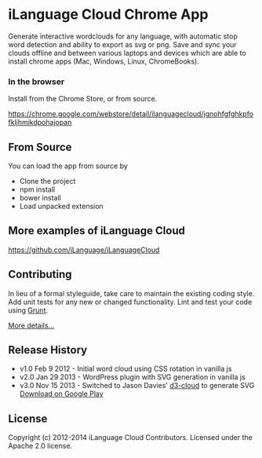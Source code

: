# iLanguage Cloud Chrome App

Generate interactive wordclouds for any language, with automatic stop word detection and ability to export as svg or png. Save and sync your clouds offline and between various laptops and devices which are able to install chrome apps (Mac, Windows, Linux, ChromeBooks).

### In the browser

Install from the Chrome Store, or from source. 

https://chrome.google.com/webstore/detail/ilanguagecloud/jgnohfgfghkpfofkljhmikdpohajopan

## From Source

You can load the app from source by 

* Clone the project
* npm install
* bower install
* Load unpacked extension

## More examples of iLanguage Cloud

https://github.com/iLanguage/iLanguageCloud

## Contributing
In lieu of a formal styleguide, take care to maintain the existing coding style. Add unit tests for any new or changed functionality. Lint and test your code using [Grunt](http://gruntjs.com/).

[More details...](CONTRIBUTING.md)

## Release History

* v1.0 Feb 9 2012 - Initial word cloud using CSS rotation in vanilla js
* v2.0 Jan 29 2013 - WordPress plugin with SVG generation in vanilla js
* v3.0 Nov 15 2013 - Switched to Jason Davies' [d3-cloud](https://github.com/iLanguage/d3-cloud) to generate SVG 
[Download on Google Play](https://play.google.com/store/apps/details?id=ca.ilanguage.ilanguagecloud)

## License
 
Copyright (c) 2012-2014 iLanguage Cloud Contributors. Licensed under the Apache 2.0 license.
